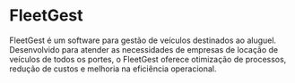 # FleetGest
FleetGest é um software para gestão de veículos destinados ao aluguel. Desenvolvido para atender as necessidades de empresas de locação de veículos de todos os portes, o FleetGest oferece otimização de processos, redução de custos e melhoria na eficiência operacional.

